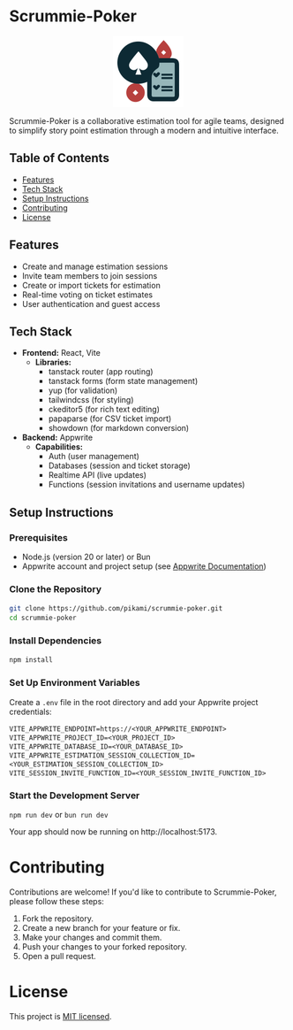 # Scrummie-Poker

<p align="center">
  <img height="128" src="./public/icon.svg">
</p>

Scrummie-Poker is a collaborative estimation tool for agile teams, designed to simplify story point estimation through a modern and intuitive interface.

## Table of Contents

- [Features](#features)
- [Tech Stack](#tech-stack)
- [Setup Instructions](#setup-instructions)
- [Contributing](#contributing)
- [License](#license)

## Features

- Create and manage estimation sessions
- Invite team members to join sessions
- Create or import tickets for estimation
- Real-time voting on ticket estimates
- User authentication and guest access

## Tech Stack

- **Frontend:** React, Vite
  - **Libraries:**
    - tanstack router (app routing)
    - tanstack forms (form state management)
    - yup (for validation)
    - tailwindcss (for styling)
    - ckeditor5 (for rich text editing)
    - papaparse (for CSV ticket import)
    - showdown (for markdown conversion)
- **Backend:** Appwrite
  - **Capabilities:**
    - Auth (user management)
    - Databases (session and ticket storage)
    - Realtime API (live updates)
    - Functions (session invitations and username updates)

## Setup Instructions

### Prerequisites

- Node.js (version 20 or later) or Bun
- Appwrite account and project setup (see [Appwrite Documentation](https://appwrite.io/docs))

### Clone the Repository

```bash
git clone https://github.com/pikami/scrummie-poker.git
cd scrummie-poker
```

### Install Dependencies

```bash
npm install
```

### Set Up Environment Variables

Create a `.env` file in the root directory and add your Appwrite project credentials:

```
VITE_APPWRITE_ENDPOINT=https://<YOUR_APPWRITE_ENDPOINT>
VITE_APPWRITE_PROJECT_ID=<YOUR_PROJECT_ID>
VITE_APPWRITE_DATABASE_ID=<YOUR_DATABASE_ID>
VITE_APPWRITE_ESTIMATION_SESSION_COLLECTION_ID=<YOUR_ESTIMATION_SESSION_COLLECTION_ID>
VITE_SESSION_INVITE_FUNCTION_ID=<YOUR_SESSION_INVITE_FUNCTION_ID>
```

### Start the Development Server

`npm run dev` or `bun run dev`

Your app should now be running on http://localhost:5173.

# Contributing

Contributions are welcome! If you'd like to contribute to Scrummie-Poker, please follow these steps:

1. Fork the repository.
2. Create a new branch for your feature or fix.
3. Make your changes and commit them.
4. Push your changes to your forked repository.
5. Open a pull request.

# License

This project is [MIT licensed](./LICENSE).
